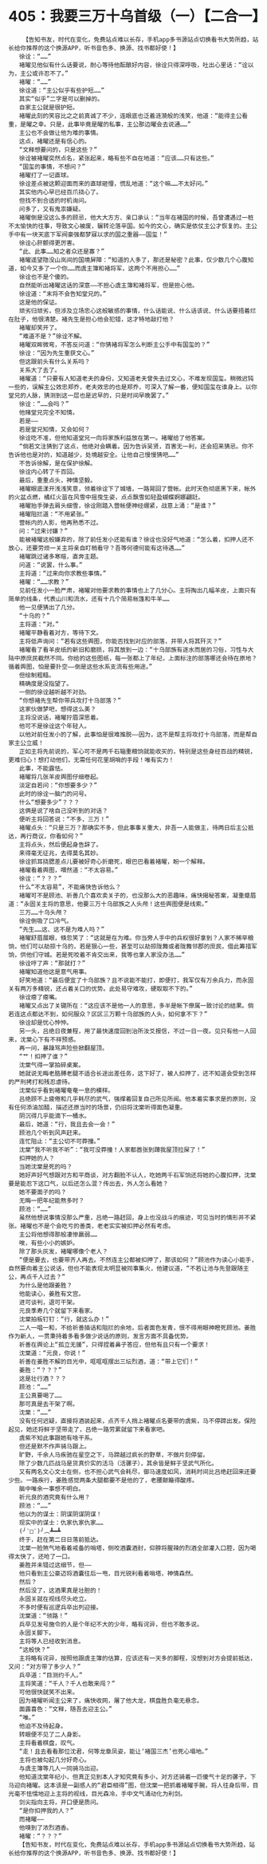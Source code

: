 # 405：我要三万十乌首级（一）【二合一】
        【告知书友，时代在变化，免费站点难以长存，手机app多书源站点切换看书大势所趋，站长给你推荐的这个换源APP，听书音色多、换源、找书都好使！】
       徐诠：“……”
       褚曜见他似有什么话要说，耐心等待他酝酿好内容，徐诠只得深呼吸，吐出心里话：“诠以为，主公或许忍不了。”
       褚曜：“……”
       徐诠道：“主公似乎有些护短……”
       其实“似乎”二字是可以删掉的。
       自家主公就是很护短。
       褚曜此刻的笑容比之之前真诚了不少，连眼底也泛着涟漪般的浅笑，他道：“能得主公看重，是曜之幸。只是，此事毕竟是曜的私事，主公那边曜会去说通……”
       主公也不会做让他为难的事情。
       这点，褚曜还是有信心的。
       “文释想要问的，只是这些？”
       徐诠被褚曜突然点名，紧张起来，略有些不自在地道：“应该……只有这些。”
       “国玺的事情，不想问？”
       褚曜打了一记直球。
       徐诠差点被这颗迎面而来的直球砸懵，慌乱地道：“这个嘛……不太好问。”
       其实他内心早已经百爪挠心了。
       但找不到合适的时机询问。
       问多了，又有鬼祟嫌疑。
       褚曜倒是没这么多的顾忌，他大大方方、亲口承认：“当年在褚国的时候，吾曾遭遇过一桩不太愉快的往事，导致文心被废，辗转沦落辛国。如今的文心，确实是依仗主公才恢复的。主公手中有一块天底下军阀豪强都梦寐以求的国之重器——国玺！”
       徐诠心肝颤得更厉害。
       “此、此事……知之者众还是寡？”
       褚曜遥望隐没山岚间的国境屏障：“知道的人多了，那还是秘密？此事，仅少数几个心腹知道，如今又多了一个你……而虞主簿和褚将军，这两个不用担心……”
       徐诠也不是个傻的。
       自然能听出褚曜这话的深意——不担心虞主簿和褚将军，但是担心他。
       徐诠道：“末将不会告知堂兄的。”
       这是他的保证。
       顽劣归顽劣，但涉及立场忠心这般敏感的事情，什么话能说、什么话该说、什么话要捂着烂在肚子，他很清楚。褚先生是担心他会犯错，这才特地敲打他？
       褚曜却笑开了。
       “难道不是？”徐诠不解。
       褚曜双眸微弯，不答反问道：“你猜褚将军怎么判断主公手中有国玺的？”
       徐诠：“因为先生重获文心。”
       但这跟前头有什么关系吗？
       关系大了去了。
       褚曜道：“只要有人知道老夫的身份，又知道老夫曾失去过文心，不难发现国玺。稍微迟钝一些的，误解主公效忠郑乔，老夫效忠的也是郑乔，可深入了解一番，便知国玺在谁身上。以你堂兄的人脉，猜测到这一层也是迟早的，只是时间早晚罢了。”
       徐诠：“……会吗？”
       他赌堂兄完全不知情。
       若是——
       若是堂兄知情，又会如何？
       徐诠吃不准，但他知道堂兄一向将家族利益放在第一。褚曜给了他答案。
       “倘若文注猜到了这点，他绝对会瞒着。因为告诉吴贤，百害无一利，还会招来猜忌。你不告诉他也是对的，知道越少，处境越安全。让他自己慢慢猜吧……”
       不告诉徐解，是在保护徐解。
       徐诠内心转了千百回。
       最后，重重点头，神情坚毅。
       褚曜眼底漾开浅浅笑意，领着徐诠下了城墙，一路晃回了营帐。此时天色彻底黑下来，帐外的火盆点燃，橘红火苗在风雪中摇曳生姿，点点飘雪如轻盈蝴蝶婀娜翩跹。
       褚曜抬手弹去肩头细雪，徐诠刚踏入营帐便神经绷紧，战意上涌：“是谁？”
       褚曜阻拦道：“不用紧张。”
       营帐内的人影，他再熟悉不过。
       问：“过来讨嫌？”
       能被褚曜这般嫌弃的，除了前任发小还能有谁？徐诠也没好气地道：“怎么着，扣押人还不放心，还要劳烦一关主将亲自盯梢看守？吾等何德何能有这待遇……”
       褚曜跳过诸多寒暄，直奔主题。
       问道：“说罢，什么事。”
       主将道：“过来向你求教些事情。”
       褚曜：“……求教？”
       见前任发小一脸严肃，褚曜对他要求教的事情也上了几分心。主将掏出几幅羊皮，上面只有简单的线条，代表山川和流水，还有十几个简易帐篷和牛羊……
       他一见便猜出了几分。
       “十乌的？”
       主将道：“对。”
       褚曜平静看着对方，等待下文。
       主将低声询问：“若有这些舆图，你能否找到对应的部落，并带人将其歼灭？”
       褚曜看了看羊皮纸的新旧和磨损，将其放到一边：“十乌部族有逐水而居的习俗，习性与大陆中原庶民截然不同。你给的这些图纸，每一张都上了年纪，上面标注的部落哪还会待在原地？循着舆图，怕是要扑空——倒是这些水系支流有些用途。”
       但绘制粗糙。
       精确度是没指望了。
       一侧的徐诠越听越不对劲。
       “你想褚先生帮你带兵攻打十乌部落？”
       这家伙做梦吧，想得这么美？
       主将没说话，褚曜拧眉深思着。
       他可不是徐诠这个年轻人。
       以他对前任发小的了解，此事怕是很难推脱——因为，这不是帮主将攻打十乌部落，而是帮自家主公立威！
       正如主将先前说的，军心可不是两千石辎重粮饷就能收买的，特别是这些身经百战的精锐，更难归心！想打动他们，无需任何花里胡哨的手段！唯有实力！
       此事，不能露怯。
       褚曜将几张羊皮舆图仔细卷起。
       淡定自若问：“你想要多少？”
       此时的徐诠一脑门的问号。
       什么“想要多少”？？？
       这俩是说了啥自己没听到的对话？
       便听主将回答说：“不多，三万！”
       褚曜点头：“只是三万？那确实不多，但此事事关重大，非吾一人能做主，待两日后主公抵达，再行商议，你看如何？”
       主将点头，然后便起身告辞了。
       来得毫无征兆，去得莫名其妙。
       徐诠抓耳挠腮差点儿要被好奇心折磨死，眼巴巴看着褚曜，盼一个解释。
       褚曜看着舆图，喟然道：“不太容易。”
       徐诠：“？？？”
       什么“不太容易”，不能痛快告诉他么？
       褚曜可不是顾池、祈善几个喜欢卖关子的，也没那么大的恶趣味，痛快揭秘答案，凝重蹙眉道：“永固关主将的意思，他要三万十乌部族之人头颅！这些舆图便是线索。”
       三万……十乌头颅？
       徐诠倒吸了口冷气。
       “先生……这、这不是为难人吗？”
       褚曜舒眉展眼，倏忽笑了：“这就是在为难。你当旁人手中的兵权很好拿到？人家不稀罕粮饷，他们可以劫掠十乌的，若是狠心一些，甚至可以劫掠陇舞或者陇舞邻郡的庶民，借此筹措军饷，供他们守城。若是死咬着不肯交出来，我等也拿人家没办法……”
       徐诠哼了声：“那就打？”
       褚曜知道他这是意气用事。
       好笑地道：“最后便宜了十乌部族？且不说能不能打，即便打，我军仅有万余兵力，而永固关有两万多精锐，还占着关口的优势。此处易守难攻，硬取取不下的。”
       徐诠瘪了瘪嘴。
       褚曜又点出了关键所在：“这应该不是他一人的意思，多半是帐下僚属一致讨论的结果。倘若连这点都达不到，如何服众？区区三万颗十乌部族的人头，如何拿不下？”
       徐诠却是忧心忡忡。
       另一头，吕绝日夜兼程，用了最快速度回到治所汝爻报信，不过一日一夜。见只有他一人回来，沈棠心下有不祥预感。
       再一问，暴躁骂声险些掀翻屋顶。
       “艹！扣押了谁？”
       沈棠气得一掌拍碎桌案。
       她就说无晦老胳膊老腿不适合长途出差任务，这下好了，被人扣押了，还不知道会受到怎样的严刑拷打和残忍虐待。
       沈棠似乎看到褚曜奄奄一息的模样。
       吕绝顾不上疲倦和几乎耗尽的武气，强撑着回复自己所见所闻。他本着实事求是的原则，没有任何添油加醋，描述还原当时的场景，仍旧将沈棠听得面色凝重。
       阴沉得几乎能滴下一桶水。
       最后，她道：“行，我且去会一会！”
       顾池几个听到风声赶来。
       连忙阻止：“主公切不可莽撞。”
       沈棠“我不听我不听”：“我可没莽撞！人家都嚣张到蹲我屋顶拉屎了！”
       扣押她的人？
       当她沈棠是死的吗？
       她好声好气想跟对方和平商谈，对方翻脸不认人，吃她两千石军饷还将她的心腹扣押，沈棠要是能忍下这口气，以后还怎么混？传出去，外人怎么看她？
       她不要面子的吗？
       无晦一把年纪能熬多时？
       顾池：“……”
       虽然他想说事情没那么严重，吕绝一路赶回，身上也没战斗的痕迹，可见当时的情形并不紧张。褚曜也不是个会吃亏的善类，老老实实被扣押必然有考虑。
       主公将他想得那般凄惨羸弱……
       唉，有些小小的嫉妒。
       除了那头灰发，褚曜哪像个老人？
       “便是要去，也要带齐人再去。不然连主公都被扣押了，那该如何？”顾池作为读心小能手，自然要向着主公说话，但也不能表现太明显被同事集火，他建议道，“不若让池与先登跟随主公，再点千人过去？”
       为什么是他跟姜胜？
       他能读心，姜胜有文宫。
       进可谈判，退可干架。
       元良季寿几个就留下来看家。
       沈棠拍板钉钉：“行，就这么办！”
       二人一唱一和，不给祈善插话和阻拦的余地，后者面色发青，恨不得用眼神瞪死顾池。姜胜作为新人，一贯秉持着多看多做少说话的原则，发言方面不具备优势。
       祈善在舆论上“孤立无援”，只得捏着鼻子答应，但他有且只有一个要求！
       沈棠道：“元良，你说！”
       祈善在姜胜不解的目光中，哐哐哐摆出三坛烈酒，道：“带上它们！”
       姜胜：“？？？”
       这是壮行酒？？？
       顾池：“……”
       主公真要喝了……
       那可真是去干架了啊。
       沈棠：“……”
       没有任何迟疑，直接将酒装起来，点齐千人捎上褚曜点名要带的虞紫，马不停蹄出发。保险起见，她还将鲜于坚带走了，吕绝一路劳累就留下来看家吧。
       虞紫不知此事跟她有啥干系。
       但还是默不作声骑马跟上。
       旷野，千余人马疾驰在星空之下，马蹄越过疯长的野草，不做片刻停留。
       除了少数几匹战马是货真价实的活马（活骡子），其余皆是鲜于坚武气所化。
       又有两名文心文士在侧，也不担心武气会耗尽，御马速度如风，消耗时间比吕绝赶回来还要少些。一路疾行，姜胜感觉两条大腿都要不是他的了，老腰颠簸得酸疼。
       脑中唯余一事想不明白。
       祈元良的酒究竟有什么用？
       顾池：“……”
       他以为的谋士：阴谋阴谋阴谋！
       现实中的谋士：仇家仇家仇家……
       (╯‵□′)╯︵┻━┻
       终于，赶在第二日日落前抵达。
       沈棠一脸煞气地看着戒备的哨塔，侧咬酒囊酒封，仰脖将腥辣的烈酒全部灌入口腔，因为喝得太快了，还呛了一口。
       姜胜并未错过这细节，但——
       他只看到主公豪迈将酒囊往后一甩，目光锐利看着哨塔，神情森然。
       然后？
       然后没了，这酒果真是壮胆的！
       永固关就在视线尽头屹立。
       不多时便有巡逻兵卒出列迎接。
       沈棠道：“领路！”
       兵卒见发号施令的人是个年纪不大的少年，略有诧异，但也不敢多说。
       永固关脚下。
       主将等人已经收到消息。
       “这般快？”
       主将略有诧异，按照他跟虞主簿的估算，应该还有一天多的脚程，没想到对方会提前抵达，又问：“对方带了多少人？”
       兵卒道：“目测约千人。”
       主将笑道：“千人？千人也敢来闯？”
       可他很快就笑不出来。
       因为褚曜听闻主公来了，痛快收网，屠了他大龙，棋盘胜负毫无悬念。
       面露喜色：“文释，随吾去迎主公。”
       “唯。”
       他迫不及待起身。
       转眼便不见了二人身影。
       主将看着棋盘，叹气。
       “走！且去看看那位沈君，何等龙章凤姿，能让‘褚国三杰’也死心塌地。”
       主将也被勾起几分好奇心。
       与虞主簿等几人一同骑马出迎。
       他知道沈棠年纪小，但真正见到本人才知究竟有多小，对方还骑着一匹傻气十足的骡子，下马迎向褚曜。这本该是一副感人的“君臣相得”图，但沈棠一把抓着褚曜手腕，将人往身后带，目光毫不怯懦地迎上主将的视线，目光森冷，手中文气涌动化为利剑。
       剑尖指向主将，开口便是质问。
       “是你扣押我的人？”
       而褚曜——
       他嗅到了浓烈酒香。
       褚曜：“？？？”
       【告知书友，时代在变化，免费站点难以长存，手机app多书源站点切换看书大势所趋，站长给你推荐的这个换源APP，听书音色多、换源、找书都好使！】